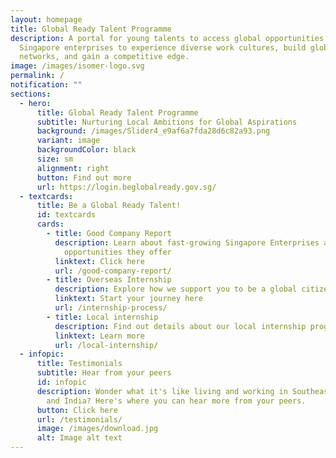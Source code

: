 ```yaml
---
layout: homepage
title: Global Ready Talent Programme
description: A portal for young talents to access global opportunities with
  Singapore enterprises to experience diverse work cultures, build global
  networks, and gain a competitive edge.
image: /images/isomer-logo.svg
permalink: /
notification: ""
sections:
  - hero:
      title: Global Ready Talent Programme
      subtitle: Nurturing Local Ambitions for Global Aspirations
      background: /images/Slider4_e9af6a7fda28d6c82a93.png
      variant: image
      backgroundColor: black
      size: sm
      alignment: right
      button: Find out more
      url: https://login.beglobalready.gov.sg/
  - textcards:
      title: Be a Global Ready Talent!
      id: textcards
      cards:
        - title: Good Company Report
          description: Learn about fast-growing Singapore Enterprises and the
            opportunities they offer
          linktext: Click here
          url: /good-company-report/
        - title: Overseas Internship
          description: Explore how we support you to be a global citizen
          linktext: Start your journey here
          url: /internship-process/
        - title: Local internship
          description: Find out details about our local internship programme
          linktext: Learn more
          url: /local-internship/
  - infopic:
      title: Testimonials
      subtitle: Hear from your peers
      id: infopic
      description: Wonder what it's like living and working in Southeast Asia, China
        and India? Here's where you can hear more from your peers.
      button: Click here
      url: /testimonials/
      image: /images/download.jpg
      alt: Image alt text
---
```


